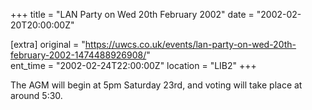 +++
title = "LAN Party on Wed 20th February 2002"
date = "2002-02-20T20:00:00Z"

[extra]
original = "https://uwcs.co.uk/events/lan-party-on-wed-20th-february-2002-1474488926908/"    
ent_time = "2002-02-24T22:00:00Z"
location = "LIB2"
+++

The AGM will begin at 5pm Saturday 23rd, and voting will take place at around 5:30.

